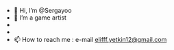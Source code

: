- 👋 Hi, I’m @Sergayoo
- 👀 I’m a game artist
- 
- 
- 📫 How to reach me : e-mail  elifff.yetkin12@gmail.com

<!---
Sergayoo/Sergayoo is a ✨ special ✨ repository because its `README.md` (this file) appears on your GitHub profile.
You can click the Preview link to take a look at your changes.
--->
